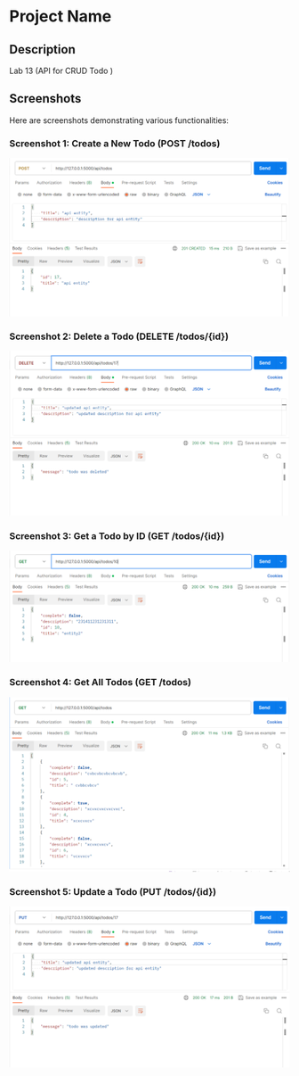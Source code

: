 # Project Name

## Description

Lab 13 (API for CRUD Todo )

## Screenshots

Here are screenshots demonstrating various functionalities:

### Screenshot 1: Create a New Todo (POST /todos)

![Create a New Todo](screenshots/create_a_new_todo.PNG)

### Screenshot 2: Delete a Todo (DELETE /todos/{id})

![Delete a Todo](screenshots/delete_a_todo.PNG)

### Screenshot 3: Get a Todo by ID (GET /todos/{id})

![Get a Todo by ID](screenshots/get_a_todo_by_id.PNG)

### Screenshot 4: Get All Todos (GET /todos)

![Get All Todos](screenshots/get_all_todos.PNG)

### Screenshot 5: Update a Todo (PUT /todos/{id})

![Update a Todo](screenshots/update_a_todo.PNG)
